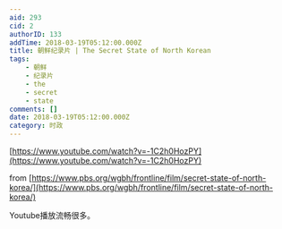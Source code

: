 ```yaml
---
aid: 293
cid: 2
authorID: 133
addTime: 2018-03-19T05:12:00.000Z
title: 朝鲜纪录片 | The Secret State of North Korean
tags:
    - 朝鲜
    - 纪录片
    - the
    - secret
    - state
comments: []
date: 2018-03-19T05:12:00.000Z
category: 时政
---
```


[https://www.youtube.com/watch?v=-1C2h0HozPY](https://www.youtube.com/watch?v=-1C2h0HozPY)

from [https://www.pbs.org/wgbh/frontline/film/secret-state-of-north-korea/](https://www.pbs.org/wgbh/frontline/film/secret-state-of-north-korea/)

Youtube播放流畅很多。
